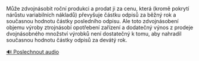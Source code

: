 
Může zdvojnásobit roční produkci a prodat ji za cenu, která (kromě pokrytí nárůstu variabilních nákladů) převyšuje částku odpisů za běžný rok a současnou hodnotu částky posledního odpisu. Ale toto zdvojnásobení objemu výroby ztrojnásobí opotřebení zařízení a dodatečný výnos z prodeje dvojnásobného množství výrobků není dostatečný k tomu, aby nahradil současnou hodnotu částky odpisů za devátý rok.

[🔊 Poslechnout audio](/data/7-paragraphs/audio/chapter_63/para_010-Me-zdvojnsobit-ron-produkci-a-prodat-ji-za-ce.mp3)
